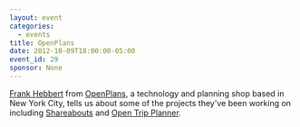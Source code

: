 ```yaml
---
layout: event
categories: 
  - events
title: OpenPlans
date: 2012-10-09T18:00:00-05:00
event_id: 29
sponsor: None
---
```


[Frank Hebbert](https://twitter.com/fkh) from [OpenPlans](http://openplans.org/), a technology and planning shop based in New York City, tells us about some of the projects they've been working on including [Shareabouts](https://openplans.org/shareabouts/) and [Open Trip Planner](http://www.opentripplanner.org/).